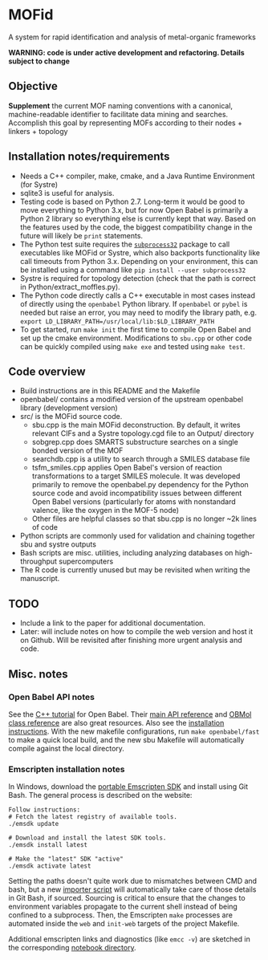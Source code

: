 # MOFid
A system for rapid identification and analysis of metal-organic frameworks

**WARNING: code is under active development and refactoring.  Details subject to change**

## Objective
**Supplement** the current MOF naming conventions with a canonical, machine-readable identifier to facilitate data mining and searches.  Accomplish this goal by representing MOFs according to their nodes + linkers + topology

## Installation notes/requirements
* Needs a C++ compiler, make, cmake, and a Java Runtime Environment (for Systre)
* sqlite3 is useful for analysis.
* Testing code is based on Python 2.7.  Long-term it would be good to move everything to Python 3.x, but for now Open Babel is primarily a Python 2 library so everything else is currently kept that way.  Based on the features used by the code, the biggest compatibility change in the future will likely be `print` statements.
* The Python test suite requires the [`subprocess32`](https://pypi.org/project/subprocess32/) package to call executables like MOFid or Systre, which also backports functionality like call timeouts from Python 3.x.  Depending on your environment, this can be installed using a command like `pip install --user subprocess32`
* Systre is required for topology detection (check that the path is correct in Python/extract_moffles.py).
* The Python code directly calls a C++ executable in most cases instead of directly using the `openbabel` Python library.  If `openbabel` or `pybel` is needed but raise an error, you may need to modify the library path, e.g. `export LD_LIBRARY_PATH=/usr/local/lib:$LD_LIBRARY_PATH`
* To get started, run `make init` the first time to compile Open Babel and set up the cmake environment.  Modifications to `sbu.cpp` or other code can be quickly compiled using `make exe` and tested using `make test`.

## Code overview
* Build instructions are in this README and the Makefile
* openbabel/ contains a modified version of the upstream openbabel library (development version)
* src/ is the MOFid source code.
	* sbu.cpp is the main MOFid deconstruction.  By default, it writes relevant CIFs and a Systre topology.cgd file to an Output/ directory
	* sobgrep.cpp does SMARTS substructure searches on a single bonded version of the MOF
	* searchdb.cpp is a utility to search through a SMILES database file
	* tsfm_smiles.cpp applies Open Babel's version of reaction transformations to a target SMILES molecule.  It was developed primarily to remove the openbabel.py dependency for the Python source code and avoid incompatibility issues between different Open Babel versions (particularly for atoms with nonstandard valence, like the oxygen in the MOF-5 node)
	* Other files are helpful classes so that sbu.cpp is no longer ~2k lines of code
* Python scripts are commonly used for validation and chaining together sbu and systre outputs
* Bash scripts are misc. utilities, including analyzing databases on high-throughput supercomputers
* The R code is currently unused but may be revisited when writing the manuscript.


## TODO
* Include a link to the paper for additional documentation.
* Later: will include notes on how to compile the web version and host it on Github.  Will be revisited after finishing more urgent analysis and code.


## Misc. notes
### Open Babel API notes
See the [C++ tutorial](http://openbabel.org/wiki/Developer:Cpp_Tutorial) for Open Babel.  Their [main API reference](http://openbabel.org/dev-api/namespaceOpenBabel.shtml) and [OBMol class reference](http://openbabel.org/dev-api/classOpenBabel_1_1OBMol.shtml) are also great resources.  Also see the [installation instructions](https://openbabel.org/docs/dev/Installation/install.html#local-build).  With the new makefile configurations, run `make openbabel/fast` to make a quick local build, and the new sbu Makefile will automatically compile against the local directory.

### Emscripten installation notes
In Windows, download the [portable Emscripten SDK](http://kripken.github.io/emscripten-site/docs/getting_started/downloads.html#platform-notes-installation-instructions-portable-sdk) and install using Git Bash.  The general process is described on the website:

```
Follow instructions:
# Fetch the latest registry of available tools.
./emsdk update

# Download and install the latest SDK tools.
./emsdk install latest

# Make the "latest" SDK "active"
./emsdk activate latest
```

Setting the paths doesn't quite work due to mismatches between CMD and bash, but a new [importer script](Scripts/import_emscripten.sh) will automatically take care of those details in Git Bash, if sourced.  Sourcing is critical to ensure that the changes to environment variables propagate to the current shell instead of being confined to a subprocess.  Then, the Emscripten `make` processes are automated inside the `web` and `init-web` targets of the project Makefile.

Additional emscripten links and diagnostics (like `emcc -v`) are sketched in the corresponding [notebook directory](Notebooks/20170810-emscripten/emscripten_installation.txt).



